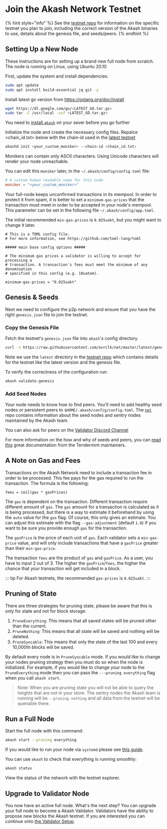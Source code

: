# Join the Akash Network Testnet

{% hint style="info" %}
See the [testnet repo](https://github.com/ovrclk/net/tree/master/latest) for
information on the specific testnet you plan to join, including the correct version
of the Akash binaries to use, details about the genesis file, and seeds/peers.
{% endhint %}


## Setting Up a New Node

These instructions are for setting up a brand new full node from scratch. The node is running on Linux, using Ubuntu 20.10 

First, update the system and install dependencies:

```bash
sudo apt update
sudo apt install build-essential jq git -y
```

Install latest go version from https://golang.org/doc/install

```bash
wget https://dl.google.com/go/<LATEST_GO.tar.gz>
sudo tar -C /usr/local -xzf <LATEST_GO.tar.gz>
```

You need to [install `akash`](/guides/install.md) on your sever before you go further


Initialize the node and create the necessary config files. Repalce <chain_id.txt> below with the chain-id used in the [latest testnet](https://github.com/ovrclk/net/tree/master/latest) 

```bash
akashd init <your_custom_moniker> --chain-id <chain_id.txt>
```

Monikers can contain only ASCII characters. Using Unicode characters will render your node unreachable.

You can edit this `moniker` later, in the `~/.akash/config/config.toml` file:

```toml
# A custom human readable name for this node
moniker = "<your_custom_moniker>"
```

Your full-node keeps unconfirmed transactions in its mempool. In order to protect it from spam, it is better to set a `minimum-gas-prices` that the transaction must meet in order to be accepted in your node's mempool. This parameter can be set in the following file `~/.akash/config/app.toml`.

The initial recommended `min-gas-prices` is `0.025uakt`, but you might want to change it later.

```
# This is a TOML config file.
# For more information, see https://github.com/toml-lang/toml

##### main base config options #####

# The minimum gas prices a validator is willing to accept for processing a
# transaction. A transaction's fees must meet the minimum of any denomination
# specified in this config (e.g. 10uatom).

minimum-gas-prices = "0.025uakt"
``` 

## Genesis & Seeds

Next we need to configure the p2p network and ensure that you have the right `genesis.json` file to join the testnet.

### Copy the Genesis File

Fetch the testnet's `genesis.json` file into `akash`'s config directory.

```bash
curl -s https://raw.githubusercontent.com/ovrclk/net/master/latest/genesis.json > $HOME/.akash/config/genesis.json
```

Note we use the `latest` directory in the [testnet repo](https://github.com/ovrclk/net) which contains details for the testnet like the latest version and the genesis file.

To verify the correctness of the configuration run:

```bash
akash validate-genesis
```

### Add Seed Nodes

Your node needs to know how to find peers. You'll need to add healthy seed nodes or persistent peers to `$HOME/.akash/config/config.toml`. The [`net`](https://github.com/ovrclk/net/tree/master/latest) repo contains information about the seed nodes and sentry nodes maintained by the Akash team.

You can also ask for peers on the [Validator Discord Channel](https://discord.gg/BX6Rm7aTWZ)

For more information on the how and why of seeds and peers, you can [read this](https://docs.tendermint.com/master/spec/p2p/peer.html) great documentation from the Tendermint maintainers.

## A Note on Gas and Fees

Transactions on the Akash Network need to include a transaction fee in order to be processed. This fee pays for the gas required to run the transaction. The formula is the following:

```
fees = ceil(gas * gasPrices)
```

The `gas` is dependent on the transaction. Different transaction require different amount of `gas`. The `gas` amount for a transaction is calculated as it is being processed, but there is a way to estimate it beforehand by using the `auto` value for the `gas` flag. Of course, this only gives an estimate. You can adjust this estimate with the flag `--gas-adjustment` (default `1.0`) if you want to be sure you provide enough `gas` for the transaction. 

The `gasPrice` is the price of each unit of `gas`. Each validator sets a `min-gas-price` value, and will only include transactions that have a `gasPrice` greater than their `min-gas-price`. 

The transaction `fees` are the product of `gas` and `gasPrice`. As a user, you have to input 2 out of 3. The higher the `gasPrice`/`fees`, the higher the chance that your transaction will get included in a block. 

::: tip
For Akash testnets, the recommended `gas-prices` is `0.025uakt`. 
::: 

## Pruning of State

There are three strategies for pruning state, please be aware that this is only for state and not for block storage:

1. `PruneEverything`: This means that all saved states will be pruned other than the current.
2. `PruneNothing`: This means that all state will be saved and nothing will be deleted.
3. `PruneSyncable`: This means that only the state of the last 100 and every 10,000th blocks will be saved.

By default every node is in `PruneSyncable` mode. If you would like to change your nodes pruning strategy then you must do so when the node is initialized. For example, if you would like to change your node to the `PruneEverything` mode then you can pass the `---pruning everything` flag when you call `akash start`.

> Note: When you are pruning state you will not be able to query the heights that are not in your store. The sentry nodes the Akash team is running will be `--pruning nothing` and all data from the testnet will be queriable there.

## Run a Full Node

Start the full node with this command:

```bash
akash start --pruning everything
```

If you would like to run your node via `systemd` please see [this guide](/guides/systemd.md).

You can use `akash` to check that everything is running smoothly:

```bash
akash status
```

View the status of the network with the testnet explorer.

## Upgrade to Validator Node

You now have an active full node. What's the next step? You can upgrade your full node to become a Akash Validator. Validators have the ability to propose new blocks the Akash testnet. If you are interested you can continue onto [the Validator Setup](/guides/create-a-testnet-validator.md).